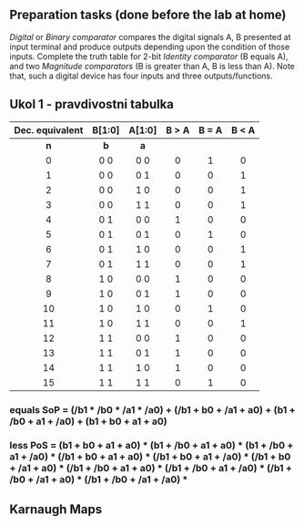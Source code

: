 ## Preparation tasks (done before the lab at home)

*Digital* or *Binary comparator* compares the digital signals A, B presented at input terminal and produce outputs depending upon the condition of those inputs. Complete the truth table for 2-bit *Identity comparator* (B equals A), and two *Magnitude comparators* (B is greater than A, B is less than A). Note that, such a digital device has four inputs and three outputs/functions.

## Ukol 1 - pravdivostni tabulka

| **Dec. equivalent** | **B[1:0]** | **A[1:0]** | **B > A** | **B = A** | **B < A** |
| :-: | :-: | :-: | :-: | :-: | :-: |
| **n** | **b** | **a** | 
| 0 | 0 0 | 0 0 | 0 | 1 | 0 |
| 1 | 0 0 | 0 1 | 0 | 0 | 1 |
| 2 | 0 0 | 1 0 | 0 | 0 | 1 |
| 3 | 0 0 | 1 1 | 0 | 0 | 1 |
| 4 | 0 1 | 0 0 | 1 | 0 | 0 |
| 5 | 0 1 | 0 1 | 0 | 1 | 0 |
| 6 | 0 1 | 1 0 | 0 | 0 | 1 |
| 7 | 0 1 | 1 1 | 0 | 0 | 1 |
| 8 | 1 0 | 0 0 | 1 | 0 | 0 |
| 9 | 1 0 | 0 1 | 1 | 0 | 0 |
| 10 | 1 0 | 1 0 | 0 | 1 | 0 |
| 11 | 1 0 | 1 1 | 0 | 0 | 1 |
| 12 | 1 1 | 0 0 | 1 | 0 | 0 |
| 13 | 1 1 | 0 1 | 1 | 0 | 0 |
| 14 | 1 1 | 1 0 | 1 | 0 | 0 |
| 15 | 1 1 | 1 1 | 0 | 1 | 0 |


### equals SoP = (/b1 * /b0 * /a1 * /a0) + (/b1 + b0 + /a1 + a0) + (b1 + /b0 + a1 + /a0) + (b1 + b0 + a1 + a0)
### less PoS = (b1 + b0 + a1 + a0) * (b1 + /b0 + a1 + a0) * (b1 + /b0 + a1 + /a0) * (/b1 + b0 + a1 + a0) * (/b1 + b0 + a1 + /a0) * (/b1 + b0 + /a1 + a0) * (/b1 + /b0 + a1 + a0) * (/b1 + /b0 + a1 + /a0) * (/b1 + /b0 + /a1 + a0) * (/b1 + /b0 + /a1 + /a0) * 

## Karnaugh Maps

``` 

